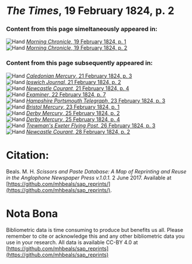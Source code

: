 # *The Times*, 19 February 1824, p. 2  
  
### Content from this page simeltaneously appeared in:  
![Hand](http://scissorsandpaste.net/wp-content/uploads/2017/06/smallhandpointer.png) [*Morning Chronicle*, 19 February 1824, p. 1](https://mhbeals.github.io/sap_html/Morning-Chronicle/Morning-Chronicle-19-February-1824-p-1)  
![Hand](http://scissorsandpaste.net/wp-content/uploads/2017/06/smallhandpointer.png) [*Morning Chronicle*, 19 February 1824, p. 2](https://mhbeals.github.io/sap_html/Morning-Chronicle/Morning-Chronicle-19-February-1824-p-2)  
  
### Content from this page subsequently appeared in:  
![Hand](http://scissorsandpaste.net/wp-content/uploads/2017/06/smallhandpointer.png) [*Caledonian Mercury*, 21 February 1824, p. 3](https://mhbeals.github.io/sap_html/Caledonian-Mercury/Caledonian-Mercury-21-February-1824-p-3)  
![Hand](http://scissorsandpaste.net/wp-content/uploads/2017/06/smallhandpointer.png) [*Ipswich Journal*, 21 February 1824, p. 2](https://mhbeals.github.io/sap_html/Ipswich-Journal/Ipswich-Journal-21-February-1824-p-2)  
![Hand](http://scissorsandpaste.net/wp-content/uploads/2017/06/smallhandpointer.png) [*Newcastle Courant*, 21 February 1824, p. 4](https://mhbeals.github.io/sap_html/Newcastle-Courant/Newcastle-Courant-21-February-1824-p-4)  
![Hand](http://scissorsandpaste.net/wp-content/uploads/2017/06/smallhandpointer.png) [*Examiner*, 22 February 1824, p. 7](https://mhbeals.github.io/sap_html/Examiner/Examiner-22-February-1824-p-7)  
![Hand](http://scissorsandpaste.net/wp-content/uploads/2017/06/smallhandpointer.png) [*Hampshire Portsmouth Telegraph*, 23 February 1824, p. 3](https://mhbeals.github.io/sap_html/Hampshire-Portsmouth-Telegraph/Hampshire-Portsmouth-Telegraph-23-February-1824-p-3)  
![Hand](http://scissorsandpaste.net/wp-content/uploads/2017/06/smallhandpointer.png) [*Bristol Mercury*, 23 February 1824, p. 1](https://mhbeals.github.io/sap_html/Bristol-Mercury/Bristol-Mercury-23-February-1824-p-1)  
![Hand](http://scissorsandpaste.net/wp-content/uploads/2017/06/smallhandpointer.png) [*Derby Mercury*, 25 February 1824, p. 2](https://mhbeals.github.io/sap_html/Derby-Mercury/Derby-Mercury-25-February-1824-p-2)  
![Hand](http://scissorsandpaste.net/wp-content/uploads/2017/06/smallhandpointer.png) [*Derby Mercury*, 25 February 1824, p. 4](https://mhbeals.github.io/sap_html/Derby-Mercury/Derby-Mercury-25-February-1824-p-4)  
![Hand](http://scissorsandpaste.net/wp-content/uploads/2017/06/smallhandpointer.png) [*Trewman's Exeter Flying Post*, 26 February 1824, p. 3](https://mhbeals.github.io/sap_html/Trewman's-Exeter-Flying-Post/Trewman's-Exeter-Flying-Post-26-February-1824-p-3)  
![Hand](http://scissorsandpaste.net/wp-content/uploads/2017/06/smallhandpointer.png) [*Newcastle Courant*, 28 February 1824, p. 2](https://mhbeals.github.io/sap_html/Newcastle-Courant/Newcastle-Courant-28-February-1824-p-2)  


# Citation: 

Beals. M. H. *Scissors and Paste Database: A Map of Reprinting and Reuse in the Anglophone Newspaper Press v.1.0.1.* 2 June 2017. Available at [https://github.com/mhbeals/sap_reprints/](https://github.com/mhbeals/sap_reprints/). 

# Nota Bona

Bibliometric data is time consuming to produce but benefits us all. Please remember to cite or acknowledge this and any other bibliometric data you use in your research. All data is available CC-BY 4.0 at [https://github.com/mhbeals/sap_reprints](https://github.com/mhbeals/sap_reprints)